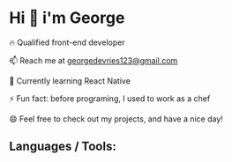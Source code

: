 # Hi 👋 i'm George<br>

🔥 Qualified front-end developer 

📫 Reach me at georgedevries123@gmail.com

🌱 Currently learning React Native

⚡ Fun fact: before programing, I used to work as a chef 

😄 Feel free to check out my projects, and have a nice day!
<br>


## Languages / Tools:
